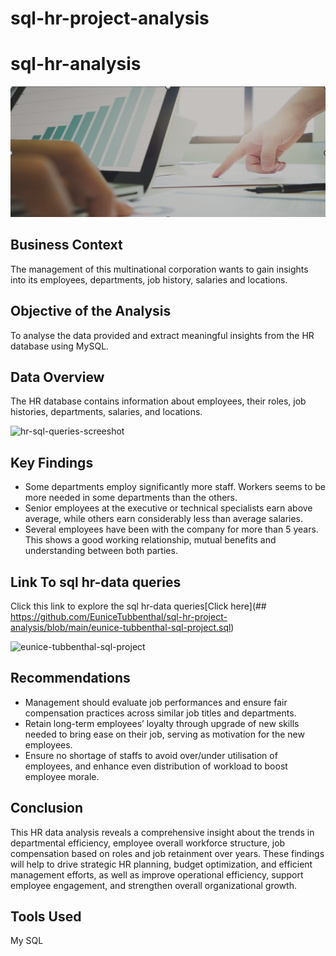 # sql-hr-project-analysis
# sql-hr-analysis
![header-hr-sql-analysis](header-hr-sql-analysis.png)
## Business Context
The management of this multinational corporation wants to gain insights into its employees, departments, job history, salaries and locations.

## Objective of the Analysis
To analyse the data provided and extract meaningful insights from the HR database using MySQL.

## Data Overview
The HR database contains information about employees, their roles, job histories, departments, salaries, and locations.

![hr-sql-queries-screeshot](hr-sql-queries-screeshot.png)

## Key Findings
- Some departments employ significantly more staff. Workers seems to be more needed in some departments than the others.
- Senior employees at the executive or technical specialists earn above average, while others earn considerably less than average salaries.
- Several employees have been with the company for more than 5 years. This shows a good working relationship, mutual benefits and 
understanding between both parties.

## Link To sql hr-data queries
Click this link to explore the sql hr-data queries[Click here](## https://github.com/EuniceTubbenthal/sql-hr-project-analysis/blob/main/eunice-tubbenthal-sql-project.sql) 

![eunice-tubbenthal-sql-project](eunice-tubbenthal-sql-project)

## Recommendations
- Management should evaluate job performances and ensure fair compensation practices across similar job titles and departments.
- Retain long-term employees’ loyalty through upgrade of new skills needed to bring ease on their job, serving as motivation for the new employees.
- Ensure no shortage of staffs to avoid over/under utilisation of employees, and enhance even distribution of workload to boost employee morale.
  
## Conclusion
This HR data analysis reveals a comprehensive insight about the trends in departmental efficiency, employee overall workforce structure, job compensation based on roles and job retainment over years. These findings will help to drive strategic HR planning, budget optimization, and efficient management efforts, as well as improve operational efficiency, support employee engagement, and strengthen overall organizational growth.

  ## Tools Used
  My SQL
